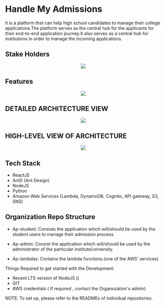 # Handle My Admissions
It is a platform that can help high school candidates to manage their college applications.The platform serves as the central hub for the applicants for their end-to-end application journey.It also serves as a central hub for institutions in order to manage the incoming applications.

## Stake Holders
<p align="center">
<img src="https://user-images.githubusercontent.com/67834407/153741021-2898201b-182e-4cd0-84ec-bdd93cb9945d.png" />
</p>


## Features
<p align="center">
  <img src="https://user-images.githubusercontent.com/67834407/153741036-b47f666a-f315-4c3c-a1d8-f6f6bed55c6b.png"/>
</p>


## DETAILED ARCHITECTURE VIEW

<p align="center">
  <img src="https://user-images.githubusercontent.com/67834407/153741053-0c85a994-dcfe-49a7-83e7-769d89d59b19.png " />
</p>

## HIGH-LEVEL VIEW OF ARCHITECTURE

<p align="center">
  <img src="https://user-images.githubusercontent.com/67834407/153741062-9bab87c1-a605-4a8a-80ac-760111d0a11a.png" />
</p>

## Tech Stack
- ReactJS
- AntD (Ant Design)
- NodeJS
- Python
- Amazon Web Services (Lambda, DynamoDB, Cognito, API gateway, S3, SNS) 

## Organization Repo Structure

* Ap-student: Consists the application which will/should be used by the student users to manage their admission process. 

* Ap-admin: Consist the application which will/should be used by the administrator of the particular institute/university.
 
* Ap-lambdas: Contains the lambda functions.(one of the AWS' services)

Things Required to get started with the Development:
- Recent LTS version of NodeJS ()
- GIT
- AWS credentials ( If required , contact the Organozation's admin)


NOTE: To set up, please refer to the READMEs of individual repositories.  
